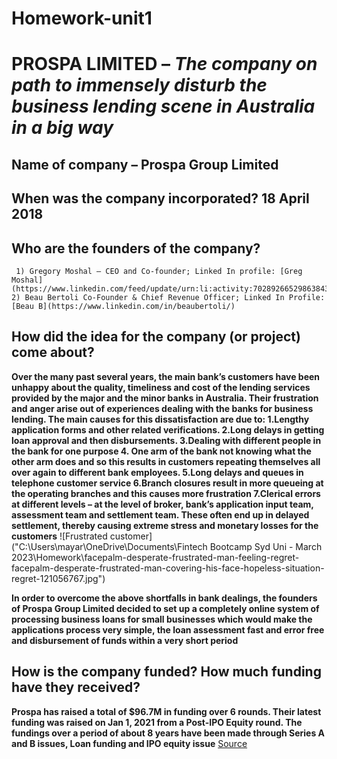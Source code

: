# Homework-unit1

# **PROSPA LIMITED** – *The company on path to immensely disturb the business lending scene in Australia in a big way*
## Name of company – **Prospa Group Limited**

## When was the company incorporated? **18 April 2018**

## Who are the founders of the company? 
     1) Gregory Moshal – CEO and Co-founder; Linked In profile: [Greg Moshal](https://www.linkedin.com/feed/update/urn:li:activity:7028926652986384384/)
    2) Beau Bertoli Co-Founder & Chief Revenue Officer; Linked In Profile: [Beau B](https://www.linkedin.com/in/beaubertoli/)

## How did the idea for the company (or project) come about?
**Over the many past several years, the main bank’s customers have been unhappy about the quality, timeliness and cost of the lending services provided by the major and the minor banks in Australia. Their frustration and anger arise out of experiences dealing with the banks for business lending. The main causes for this dissatisfaction are due to:
1.Lengthy application forms and other related verifications.
2.Long delays in getting loan approval and then disbursements.
3.Dealing with different people in the bank for one purpose
4. One arm of the bank not knowing what the other arm does and so this results in customers repeating themselves all over again to different bank employees.
5.Long delays and queues in telephone customer service
6.Branch closures result in more queueing at the operating branches and this causes more frustration
7.Clerical errors at different levels – at the level of broker, bank’s application input team, assessment team and settlement team. These often end up in delayed settlement, thereby causing extreme stress and monetary losses for the customers**
	![Frustrated customer]("C:\Users\mayar\OneDrive\Documents\Fintech Bootcamp Syd Uni - March 2023\Homework\facepalm-desperate-frustrated-man-feeling-regret-facepalm-desperate-frustrated-man-covering-his-face-hopeless-situation-regret-121056767.jpg")
	

**In order to overcome the above shortfalls in bank dealings, the founders of Prospa Group Limited decided to set up a completely online system of processing business loans for small businesses which would make the applications process very simple, the loan assessment fast and error free and disbursement of funds within a very short period**

## How is the company funded? How much funding have they received?
**Prospa has raised a total of $96.7M in funding over 6 rounds. Their latest funding was raised on Jan 1, 2021 from a Post-IPO Equity round. The fundings over a period of about 8 years have been made through Series A and B issues, Loan funding and IPO equity issue**
[Source](https://www.investor.prospa.com/investor-centre/)
